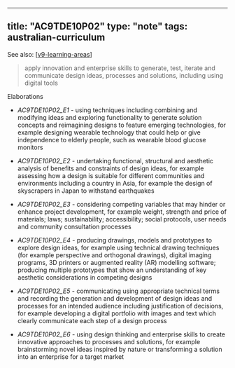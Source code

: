 
---
title: "AC9TDE10P02"
type: "note"
tags: australian-curriculum
---

See also: [[v9-learning-areas]]


> apply innovation and enterprise skills to generate, test, iterate and communicate design ideas, processes and solutions, including using digital tools

Elaborations


- _AC9TDE10P02_E1_ - using techniques including combining and modifying ideas and exploring functionality to generate solution concepts and reimagining designs to feature emerging technologies, for example designing wearable technology that could help or give independence to elderly people, such as wearable blood glucose monitors

- _AC9TDE10P02_E2_ - undertaking functional, structural and aesthetic analysis of benefits and constraints of design ideas, for example assessing how a design is suitable for different communities and environments including a country in Asia, for example the design of skyscrapers in Japan to withstand earthquakes

- _AC9TDE10P02_E3_ - considering competing variables that may hinder or enhance project development, for example weight, strength and price of materials; laws; sustainability; accessibility; social protocols, user needs and community consultation processes

- _AC9TDE10P02_E4_ - producing drawings, models and prototypes to explore design ideas, for example using technical drawing techniques (for example perspective and orthogonal drawings), digital imaging programs, 3D printers or augmented reality (AR) modelling software; producing multiple prototypes that show an understanding of key aesthetic considerations in competing designs

- _AC9TDE10P02_E5_ - communicating using appropriate technical terms and recording the generation and development of design ideas and processes for an intended audience including justification of decisions, for example developing a digital portfolio with images and text which clearly communicate each step of a design process

- _AC9TDE10P02_E6_ - using design thinking and enterprise skills to create innovative approaches to processes and solutions, for example brainstorming novel ideas inspired by nature or transforming a solution into an enterprise for a target market

[//begin]: # "Autogenerated link references for markdown compatibility"
[v9-learning-areas]: ../v9-learning-areas "Learning Areas"
[//end]: # "Autogenerated link references"
